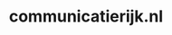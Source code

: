 ---
layout: post
title:  "communicatierijk.nl"
internal_url:  "/dutchgov/communicatierijk.nl.html"
subdomains_count: 9
all_subdomains_count: 23
urls_count: 6
ssl_rank: 100
http_rank: 71.666666666667
url_link: /data/communicatierijk.nl/urls.txt
all_subdomains_link: /data/communicatierijk.nl/all_subdomains.txt
subdomains_link: /data/communicatierijk.nl/subdomains.txt
categories: dutchgov
---